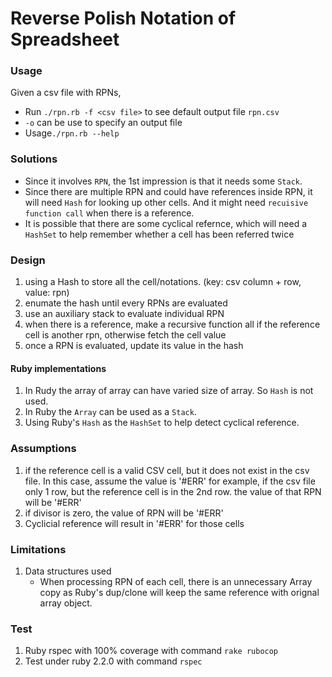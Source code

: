 # Reverse Polish Notation of Spreadsheet

### Usage
Given a csv file with RPNs,  
- Run ```./rpn.rb -f <csv file>``` to see default output file ```rpn.csv```
- ```-o``` can be use to specify an output file
- Usage```./rpn.rb --help``` 

### Solutions 
- Since it involves ```RPN```, the 1st impression is that it needs some ```Stack```. 
- Since there are multiple RPN and could have references inside RPN, it will need ```Hash``` for looking up other cells. And it might need ```recuisive function call``` when there is a reference.
- It is possible that there are some cyclical refernce, which will need a ```HashSet``` to help remember whether a cell has been referred twice

### Design
1. using a Hash to store all the cell/notations. (key: csv column + row, value: rpn)
2. enumate the hash until every RPNs are evaluated
3. use an auxiliary stack to evaluate individual RPN
4. when there is a reference, make a recursive function all if the reference cell is another rpn, otherwise fetch the cell value
5. once a RPN is evaluated, update its value in the hash

#### Ruby implementations
1. In Rudy the array of array can have varied size of array. So ```Hash``` is not used.
2. In Ruby the ```Array``` can be used as a ```Stack```.
3. Using Ruby's ```Hash``` as the ```HashSet``` to help detect cyclical reference.


### Assumptions
1. if the reference cell is a valid CSV cell, but it does not exist in the csv file. In this case, assume the value is '#ERR'
   for example, if the csv file only 1 row, but the reference cell is in the 2nd row. the value of that RPN will be '#ERR'
2. if divisor is zero, the value of RPN will be '#ERR'
3. Cyclicial reference will result in '#ERR' for those cells

### Limitations
1. Data structures used
   - When processing RPN of each cell, there is an unnecessary Array copy as Ruby's dup/clone will keep the same reference with orignal array object.

### Test
1. Ruby rspec with 100% coverage with command ```rake rubocop```
2. Test under ruby 2.2.0 with command ```rspec```


